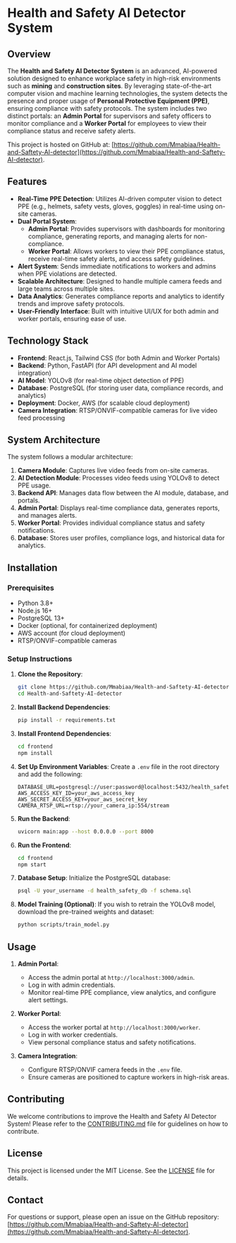 # Health and Safety AI Detector System

## Overview
The **Health and Safety AI Detector System** is an advanced, AI-powered solution designed to enhance workplace safety in high-risk environments such as **mining** and **construction sites**. By leveraging state-of-the-art computer vision and machine learning technologies, the system detects the presence and proper usage of **Personal Protective Equipment (PPE)**, ensuring compliance with safety protocols. The system includes two distinct portals: an **Admin Portal** for supervisors and safety officers to monitor compliance and a **Worker Portal** for employees to view their compliance status and receive safety alerts.

This project is hosted on GitHub at: [https://github.com/Mmabiaa/Health-and-Saftety-AI-detector](https://github.com/Mmabiaa/Health-and-Saftety-AI-detector).

## Features
- **Real-Time PPE Detection**: Utilizes AI-driven computer vision to detect PPE (e.g., helmets, safety vests, gloves, goggles) in real-time using on-site cameras.
- **Dual Portal System**:
  - **Admin Portal**: Provides supervisors with dashboards for monitoring compliance, generating reports, and managing alerts for non-compliance.
  - **Worker Portal**: Allows workers to view their PPE compliance status, receive real-time safety alerts, and access safety guidelines.
- **Alert System**: Sends immediate notifications to workers and admins when PPE violations are detected.
- **Scalable Architecture**: Designed to handle multiple camera feeds and large teams across multiple sites.
- **Data Analytics**: Generates compliance reports and analytics to identify trends and improve safety protocols.
- **User-Friendly Interface**: Built with intuitive UI/UX for both admin and worker portals, ensuring ease of use.

## Technology Stack
- **Frontend**: React.js, Tailwind CSS (for both Admin and Worker Portals)
- **Backend**: Python, FastAPI (for API development and AI model integration)
- **AI Model**: YOLOv8 (for real-time object detection of PPE)
- **Database**: PostgreSQL (for storing user data, compliance records, and analytics)
- **Deployment**: Docker, AWS (for scalable cloud deployment)
- **Camera Integration**: RTSP/ONVIF-compatible cameras for live video feed processing

## System Architecture
The system follows a modular architecture:
1. **Camera Module**: Captures live video feeds from on-site cameras.
2. **AI Detection Module**: Processes video feeds using YOLOv8 to detect PPE usage.
3. **Backend API**: Manages data flow between the AI module, database, and portals.
4. **Admin Portal**: Displays real-time compliance data, generates reports, and manages alerts.
5. **Worker Portal**: Provides individual compliance status and safety notifications.
6. **Database**: Stores user profiles, compliance logs, and historical data for analytics.

## Installation
### Prerequisites
- Python 3.8+
- Node.js 16+
- PostgreSQL 13+
- Docker (optional, for containerized deployment)
- AWS account (for cloud deployment)
- RTSP/ONVIF-compatible cameras

### Setup Instructions
1. **Clone the Repository**:
   ```bash
   git clone https://github.com/Mmabiaa/Health-and-Saftety-AI-detector.git
   cd Health-and-Saftety-AI-detector
   ```

2. **Install Backend Dependencies**:
   ```bash
   pip install -r requirements.txt
   ```

3. **Install Frontend Dependencies**:
   ```bash
   cd frontend
   npm install
   ```

4. **Set Up Environment Variables**:
   Create a `.env` file in the root directory and add the following:
   ```plaintext
   DATABASE_URL=postgresql://user:password@localhost:5432/health_safety_db
   AWS_ACCESS_KEY_ID=your_aws_access_key
   AWS_SECRET_ACCESS_KEY=your_aws_secret_key
   CAMERA_RTSP_URL=rtsp://your_camera_ip:554/stream
   ```

5. **Run the Backend**:
   ```bash
   uvicorn main:app --host 0.0.0.0 --port 8000
   ```

6. **Run the Frontend**:
   ```bash
   cd frontend
   npm start
   ```

7. **Database Setup**:
   Initialize the PostgreSQL database:
   ```bash
   psql -U your_username -d health_safety_db -f schema.sql
   ```

8. **Model Training (Optional)**:
   If you wish to retrain the YOLOv8 model, download the pre-trained weights and dataset:
   ```bash
   python scripts/train_model.py
   ```

## Usage
1. **Admin Portal**:
   - Access the admin portal at `http://localhost:3000/admin`.
   - Log in with admin credentials.
   - Monitor real-time PPE compliance, view analytics, and configure alert settings.

2. **Worker Portal**:
   - Access the worker portal at `http://localhost:3000/worker`.
   - Log in with worker credentials.
   - View personal compliance status and safety notifications.

3. **Camera Integration**:
   - Configure RTSP/ONVIF camera feeds in the `.env` file.
   - Ensure cameras are positioned to capture workers in high-risk areas.

## Contributing
We welcome contributions to improve the Health and Safety AI Detector System! Please refer to the [CONTRIBUTING.md](CONTRIBUTING.md) file for guidelines on how to contribute.

## License
This project is licensed under the MIT License. See the [LICENSE](LICENSE) file for details.

## Contact
For questions or support, please open an issue on the GitHub repository: [https://github.com/Mmabiaa/Health-and-Saftety-AI-detector](https://github.com/Mmabiaa/Health-and-Saftety-AI-detector).